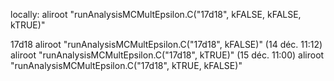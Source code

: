 locally: aliroot "runAnalysisMCMultEpsilon.C(\"17d18\", kFALSE, kFALSE, kTRUE)"



17d18
aliroot "runAnalysisMCMultEpsilon.C(\"17d18\", kFALSE)" (14 déc. 11:12)
aliroot "runAnalysisMCMultEpsilon.C(\"17d18\", kTRUE)" (15 déc. 11:00)
aliroot "runAnalysisMCMultEpsilon.C(\"17d18\", kTRUE, kFALSE)"
